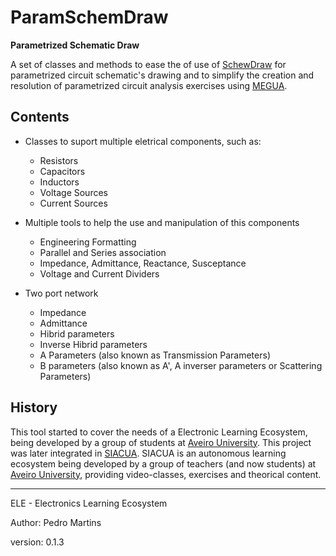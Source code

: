 # ParamSchemDraw
**Parametrized Schematic Draw**

A set of classes and methods to ease the of use of [SchewDraw](https://pypi.python.org/pypi/SchemDraw) for parametrized circuit schematic's drawing and to simplify the creation and resolution of parametrized circuit analysis exercises using [MEGUA](https://github.com/jpedroan/megua).


## Contents
- Classes to suport multiple eletrical components, such as:
	- Resistors
	- Capacitors
	- Inductors
	- Voltage Sources
	- Current Sources

- Multiple tools to help the use and manipulation of this components
	- Engineering Formatting
	- Parallel and Series association
	- Impedance, Admittance, Reactance, Susceptance
	- Voltage and Current Dividers

- Two port network
	- Impedance
	- Admittance
	- Hibrid parameters
	- Inverse Hibrid parameters
	- A Parameters (also known as Transmission Parameters)
	- B parameters (also known as A', A inverser parameters or Scattering Parameters)


## History
This tool started to cover the needs of a Electronic Learning Ecosystem, being developed by a group of students at [Aveiro University](https://www.ua.pt/). 
This project was later integrated in [SIACUA](http://siacua.web.ua.pt/). SIACUA is an autonomous learning ecosystem being developed by a group of teachers (and now students) at [Aveiro University](https://www.ua.pt/), providing video-classes, exercises and theorical content.




---


ELE - Electronics Learning Ecosystem

Author: Pedro Martins

version: 0.1.3
